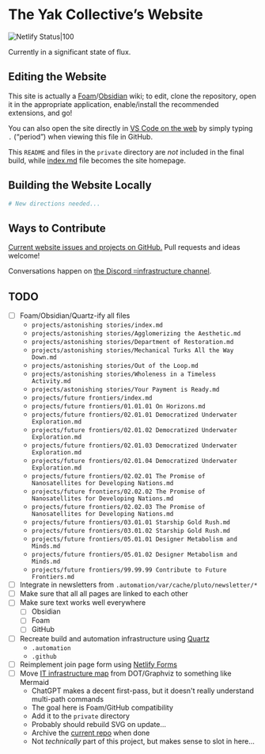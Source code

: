 # The Yak Collective’s Website
![Netlify Status|100](https://api.netlify.com/api/v1/badges/943ff646-41b6-4b4b-ab86-a891698c72c7/deploy-status)

Currently in a significant state of flux.

## Editing the Website
This site is actually a [Foam](https://foambubble.github.io/foam/)/[Obsidian](https://obsidian.md) wiki; to edit, clone the repository, open it in the appropriate application, enable/install the recommended extensions, and go!

You can also open the site directly in [VS Code on the web](https://vscode.dev/) by simply typing `.` (“period”) when viewing this file in GitHub.

This `README` and files in the `private` directory are *not* included in the final build, while [index.md](../index.md) file becomes the site homepage.

## Building the Website Locally
```bash
# New directions needed...
```

## Ways to Contribute
[Current website issues and projects on GitHub.](https://github.com/The-Yak-Collective/yakcollective/issues) Pull requests and ideas welcome!

Conversations happen on [the Discord ⌗infrastructure channel](https://discord.com/channels/692111190851059762/704369362315772044).

## TODO

- [ ] Foam/Obsidian/Quartz-ify all files
	- `projects/astonishing stories/index.md`
	- `projects/astonishing stories/Agglomerizing the Aesthetic.md`
	- `projects/astonishing stories/Department of Restoration.md`
	- `projects/astonishing stories/Mechanical Turks All the Way Down.md`
	- `projects/astonishing stories/Out of the Loop.md`
	- `projects/astonishing stories/Wholeness in a Timeless Activity.md`
	- `projects/astonishing stories/Your Payment is Ready.md`
	- `projects/future frontiers/index.md`
	- `projects/future frontiers/01.01.01 On Horizons.md`
	- `projects/future frontiers/02.01.01 Democratized Underwater Exploration.md`
	- `projects/future frontiers/02.01.02 Democratized Underwater Exploration.md`
	- `projects/future frontiers/02.01.03 Democratized Underwater Exploration.md`
	- `projects/future frontiers/02.01.04 Democratized Underwater Exploration.md`
	- `projects/future frontiers/02.02.01 The Promise of Nanosatellites for Developing Nations.md`
	- `projects/future frontiers/02.02.02 The Promise of Nanosatellites for Developing Nations.md`
	- `projects/future frontiers/02.02.03 The Promise of Nanosatellites for Developing Nations.md`
	- `projects/future frontiers/03.01.01 Starship Gold Rush.md`
	- `projects/future frontiers/03.01.02 Starship Gold Rush.md`
	- `projects/future frontiers/05.01.01 Designer Metabolism and Minds.md`
	- `projects/future frontiers/05.01.02 Designer Metabolism and Minds.md`
	- `projects/future frontiers/99.99.99 Contribute to Future Frontiers.md`
- [ ] Integrate in newsletters from `.automation/var/cache/pluto/newsletter/*`
- [ ] Make sure that all all pages are linked to each other
- [ ] Make sure text works well everywhere
	- [ ] Obsidian
	- [ ] Foam
	- [ ] GitHub
- [ ] Recreate build and automation infrastructure using [Quartz](https://github.com/jackyzha0/quartz)
	- `.automation`
	- `.github`
- [ ] Reimplement join page form using [Netlify Forms](https://docs.netlify.com/forms/setup/)
- [ ] Move [IT infrastructure map](https://roamresearch.com/#/app/ArtOfGig/page/w6uAG9Pig) from DOT/Graphviz to something like Mermaid
	- ChatGPT makes a decent first-pass, but it doesn't really understand multi-path commands
	- The goal here is Foam/GitHub compatibility
	- Add it to the `private` directory
	- Probably should rebuild SVG on update...
	- Archive the [current repo](https://github.com/The-Yak-Collective/infrastructure-map) when done
	- Not *technically* part of this project, but makes sense to slot in here...

